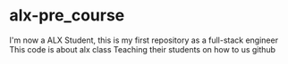# alx-pre_course
I'm now a ALX Student, this is my first repository as a full-stack engineer
This  code is about alx class
Teaching their students on how to us github
